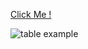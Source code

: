 [Click Me !](https://kaplanh.github.io/Table-Example/)

![table example](https://github.com/kaplanh/table-2/assets/101884444/c7add209-67da-4566-97d8-af4e4f973f22)
